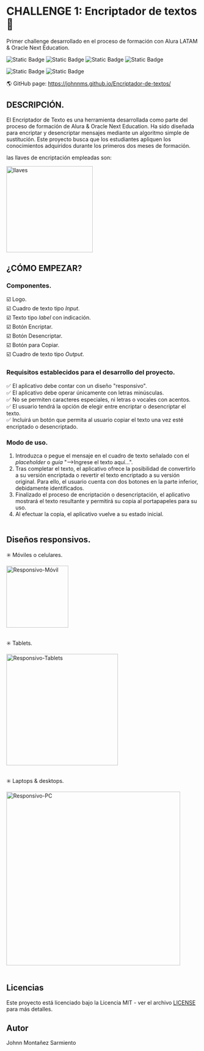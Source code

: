 # CHALLENGE 1: Encriptador de textos 🔐

Primer challenge desarrollado en el proceso de formación con Alura LATAM & Oracle Next Education.

![Static Badge](https://img.shields.io/badge/Build-Passing-brightgreen?&labelColor=grey)
![Static Badge](https://img.shields.io/badge/HTML-grey?logo=html5&logoSize=auto)
![Static Badge](https://img.shields.io/badge/CSS-grey?logo=css3&logoColor=%231572B6&logoSize=auto)
![Static Badge](https://img.shields.io/badge/JavaScript-grey?logo=javascript&logoSize=auto)

![Static Badge](https://img.shields.io/badge/Latest-v1.0.0-blue?logoColor=white&logoSize=auto&labelColor=grey)
![Static Badge](https://img.shields.io/badge/License-MIT-%23ED7117?logoColor=white&logoSize=auto&labelColor=grey)

🌎​ GitHub page: https://johnnms.github.io/Encriptador-de-textos/

## DESCRIPCIÓN.
El Encriptador de Texto es una herramienta desarrollada como parte del proceso de formación de Alura & Oracle Next Education. 
Ha sido diseñada para encriptar y desencriptar mensajes mediante un algoritmo simple de sustitución. Este proyecto busca que
los estudiantes apliquen los conocimientos adquiridos durante los primeros dos meses de formación.

las llaves de encriptación empleadas son: 

<img width="226" alt="llaves" src="https://github.com/JohnnMS/Portafolio/assets/99614055/8edb9d77-e260-4768-81ef-243431584227">

## ¿CÓMO EMPEZAR?

### Componentes.
☑️ Logo. <br>
☑️ Cuadro de texto tipo *Input*. <br>
☑️ Texto tipo *label* con indicación. <br>
☑️ Botón Encriptar. <br>
☑️ Botón Desencriptar. <br>
☑️ Botón para Copiar. <br>
☑️ Cuadro de texto tipo *Output*. <br>

### Requisitos establecidos para el desarrollo del proyecto.
✅ El aplicativo debe contar con un diseño "responsivo". <br>
✅ El aplicativo debe operar únicamente con letras minúsculas. <br>
✅ No se permiten caracteres especiales, ni letras o vocales con acentos. <br>
✅ El usuario tendrá la opción de elegir entre encriptar o desencriptar el texto. <br>
✅ Incluirá un botón que permita al usuario copiar el texto una vez esté encriptado o desencriptado. <br>
 
### Modo de uso.

1. Introduzca o pegue el mensaje en el cuadro de texto señalado con el *placeholder* o *guía* "-->Ingrese el texto aquí...". <br>
2. Tras completar el texto, el aplicativo ofrece la posibilidad de convertirlo a su versión encriptada o revertir el texto
encriptado a su versión original. Para ello, el usuario cuenta con dos botones en la parte inferior, debidamente identificados. <br>
3. Finalizado el proceso de encriptación o desencriptación, el aplicativo mostrará el texto resultante y permitirá su copia al portapapeles para su uso. <br>
4. Al efectuar la copia, el aplicativo vuelve a su estado inicial. <br>
​
## Diseños responsivos.

✳️ Móviles o celulares.

<img width="162" alt="Responsivo-Móvil" src="https://github.com/JohnnMS/Portafolio/assets/99614055/20b956ee-8642-4c9a-a4df-cef24d8de6b9">
<br>
<br>

✳️ Tablets.

<img width="292" alt="Responsivo-Tablets" src="https://github.com/JohnnMS/Portafolio/assets/99614055/e16a3e67-d478-44a2-b9d6-9e6c3bd46848">
<br>
<br>

✳️ Laptops & desktops.

<img width="455" alt="Responsivo-PC" src="https://github.com/JohnnMS/Portafolio/assets/99614055/1dd1be0e-fd5f-4350-bf07-67d02f47e2b3">
<br>
<br>

## Licencias

Este proyecto está licenciado bajo la Licencia MIT - ver el archivo [LICENSE](LICENSE) para más detalles.

## Autor
Johnn Montañez Sarmiento

